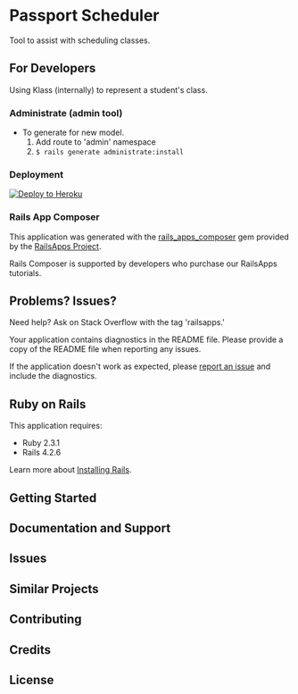 Passport Scheduler
================

Tool to assist with scheduling classes.


For Developers
-----------------

Using Klass (internally) to represent a student's class.

### Administrate (admin tool)

- To generate for new model.
  1. Add route to 'admin' namespace
  2. `$ rails generate administrate:install`

### Deployment

[![Deploy to Heroku](https://www.herokucdn.com/deploy/button.png)](https://heroku.com/deploy)

### Rails App Composer

This application was generated with the [rails_apps_composer](https://github.com/RailsApps/rails_apps_composer) gem
provided by the [RailsApps Project](http://railsapps.github.io/).

Rails Composer is supported by developers who purchase our RailsApps tutorials.

Problems? Issues?
-----------

Need help? Ask on Stack Overflow with the tag 'railsapps.'

Your application contains diagnostics in the README file. Please provide a copy of the README file when reporting any issues.

If the application doesn't work as expected, please [report an issue](https://github.com/RailsApps/rails_apps_composer/issues)
and include the diagnostics.

Ruby on Rails
-------------

This application requires:

- Ruby 2.3.1
- Rails 4.2.6

Learn more about [Installing Rails](http://railsapps.github.io/installing-rails.html).

Getting Started
---------------

Documentation and Support
-------------------------

Issues
-------------

Similar Projects
----------------

Contributing
------------

Credits
-------

License
-------
